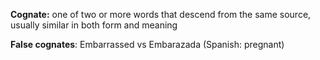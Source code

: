 **Cognate:** one of two or more words that descend from the same source, usually similar in both form and meaning

**False cognates**: Embarrassed vs Embarazada (Spanish: pregnant)
